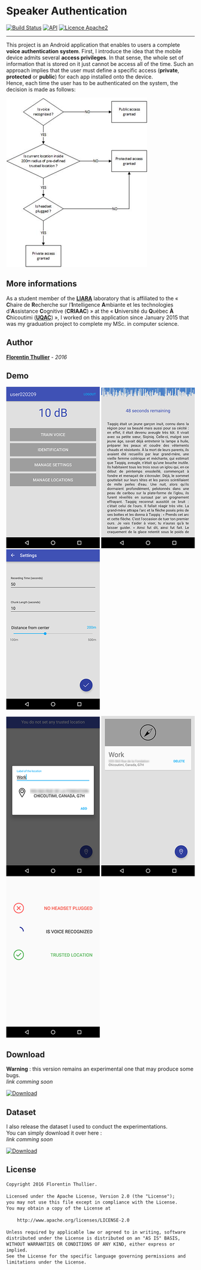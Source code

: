 # Speaker Authentication

[![Build Status](https://api.travis-ci.org/FlorentinTh/SpeakerAuthentication.svg?branch=master)](https://travis-ci.org/FlorentinTh/SpeakerAuthentication)
[![API](https://img.shields.io/badge/API-14%2B-orange.svg)](https://source.android.com/source/build-numbers.html)
[![Licence Apache2](https://img.shields.io/hexpm/l/plug.svg)](http://www.apache.org/licenses/LICENSE-2.0)

---

This project is an Android application that enables to users a complete **voice authentication system**. First, I introduce the idea that the mobile device admits several **access privileges**. In that sense, the whole set of information that is stored on it just cannot be access all of the time. Such an approach implies that the user must define a specific access (**private**, **protected** or **public**) for each app installed onto the device. <br> Hence, each time the user has to be authenticated on the system, the decision is made as follows: 

<img src="https://raw.githubusercontent.com/FlorentinTh/SpeakerAuthentication/master/art/decision.jpg"/>

More informations
---
As a student member of the **[LIARA](http://liara.uqac.ca/)** laboratory that is affiliated to the « **C**haire de **R**echerche sur l’**I**ntelligence **A**mbiante et les technologies d’**A**ssistance **C**ognitive (**CRIAAC**) » at the « **U**niversité du **Q**uébec **À** **C**hicoutimi (**[UQAC](http://www.uqac.ca/)**) », I worked on this application since January 2015 that was my graduation project to complete my MSc. in computer science. 

Author
---
**[Florentin Thullier](https://github.com/florentinth)** - _2016_

Demo
---
<img src="https://raw.githubusercontent.com/FlorentinTh/SpeakerAuthentication/master/art/01.png"/> <img src="https://raw.githubusercontent.com/FlorentinTh/SpeakerAuthentication/master/art/02.png"/> <img src="https://raw.githubusercontent.com/FlorentinTh/SpeakerAuthentication/master/art/03.png"/>

<img src="https://raw.githubusercontent.com/FlorentinTh/SpeakerAuthentication/master/art/04.png"/> <img src="https://raw.githubusercontent.com/FlorentinTh/SpeakerAuthentication/master/art/05.png"/> <img src="https://raw.githubusercontent.com/FlorentinTh/SpeakerAuthentication/master/art/06.png"/>

Download
---
**Warning** : this version remains an experimental one that may produce some bugs. <br> _link comming soon_

[![Download](https://img.shields.io/badge/nightly-1.0-green.svg)]()

Dataset
---
I also release the dataset I used to conduct the experimentations. <br> You can simply download it over here : <br> _link comming soon_

[![Download](https://img.shields.io/badge/dataset-2MB-green.svg)]()


License
---
    Copyright 2016 Florentin Thullier.

    Licensed under the Apache License, Version 2.0 (the "License");
    you may not use this file except in compliance with the License.
    You may obtain a copy of the License at

        http://www.apache.org/licenses/LICENSE-2.0

    Unless required by applicable law or agreed to in writing, software
    distributed under the License is distributed on an "AS IS" BASIS,
    WITHOUT WARRANTIES OR CONDITIONS OF ANY KIND, either express or implied.
    See the License for the specific language governing permissions and
    limitations under the License.
